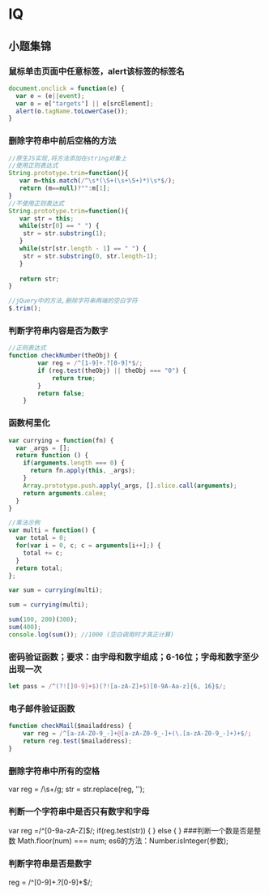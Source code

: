# IQ
## 小题集锦

### 鼠标单击页面中任意标签，alert该标签的标签名
```js
document.onclick = function(e) {
  var e = (e||event);
  var o = e["targets"] || e[srcElement];
  alert(o.tagName.toLowerCase());
}
```
### 删除字符串中前后空格的方法
```js
//原生JS实现,将方法添加在string对象上
//使用正则表达式
String.prototype.trim=function(){
   var m=this.match(/^\s*(\S+(\s+\S+)*)\s*$/);
   return (m==null)?"":m[1];
}
//不使用正则表达式
String.prototype.trim=function(){
   var str = this;
   while(str[0] == " ") {
    str = str.substring(1);
   }
   while(str[str.length - 1] == " ") {
    str = str.substring(0, str.length-1);
   }
  
   return str;
}

//jQuery中的方法,删除字符串两端的空白字符
$.trim();
```

### 判断字符串内容是否为数字
```js
//正则表达式
function checkNumber(theObj) {
        var reg = /^[1-9]+.?[0-9]*$/;
        if (reg.test(theObj) || theObj === "0") {
            return true;
        }
        return false;
    }

```
### 函数柯里化
```js
var currying = function(fn) {
  var _args = [];
  return function () {
    if(arguments.length === 0) {
      return fn.apply(this, _args);
    }
    Array.prototype.push.apply(_args, [].slice.call(arguments);
    return arguments.calee;
  }
}

//乘法示例
var multi = function() {
  var total = 0;
  for(var i = 0, c; c = arguments[i++];) {
    total += c;
  }
  return total;
};

var sum = currying(multi);

sum = currying(multi);

sum(100, 200)(300);
sum(400);
console.log(sum()); //1000 (空白调用时才真正计算)

```
### 密码验证函数；要求：由字母和数字组成；6-16位；字母和数字至少出现一次
```js
let pass = /^(?![]0-9]+$)(?![a-zA-Z]+$)[0-9A-Aa-z]{6, 16}$/;
```

### 电子邮件验证函数
```js
function checkMail($mailaddress) {
    var reg = /^[a-zA-Z0-9_-]+@[a-zA-Z0-9_-]+(\.[a-zA-Z0-9_-]+)+$/;
    return reg.test($mailaddress);
}
```
### 删除字符串中所有的空格
var reg = /\s+/g;
str = str.replace(reg, '');
### 判断一个字符串中是否只有数字和字母
var reg =/^[0-9a-zA-Z]$/;
if(reg.test(str)) {
} else {
}
###判断一个数是否是整数
Math.floor(num) === num;
es6的方法：Number.isInteger(参数);

### 判断字符串是否是数字
reg = /^[0-9]+.?[0-9]*$/;

